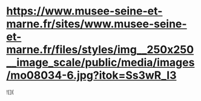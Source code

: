 # https://www.musee-seine-et-marne.fr/sites/www.musee-seine-et-marne.fr/files/styles/img__250x250__image_scale/public/media/images/mo08034-6.jpg?itok=Ss3wR_I3

![](
